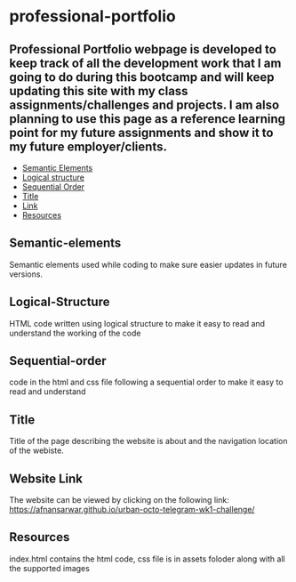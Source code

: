 # professional-portfolio

## Professional Portfolio webpage is developed to keep track of all the development work that I am going to do during this bootcamp and will keep updating this site with my class assignments/challenges and projects. I am also planning to use this page as a reference learning point for my future assignments and show it to my future employer/clients.

- [Semantic Elements](#Semantic-elements)
- [Logical structure](#Logical-Structure)
- [Sequential Order](#Sequential-order)
- [Title](#Title)
- [Link](#Link)
- [Resources](#Resources)

## Semantic-elements

Semantic elements used while coding to make sure easier updates in future versions. 

## Logical-Structure

HTML code written using logical structure to make it easy to read and understand the working of the code

## Sequential-order

code in the html and css file following a sequential order to make it easy to read and understand

## Title

Title of the page describing the website is about and the navigation location of the webiste.

## Website Link

The website can be viewed by clicking on the following link:
https://afnansarwar.github.io/urban-octo-telegram-wk1-challenge/

## Resources
index.html contains the html code, css file is in assets foloder along with all the supported images
